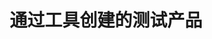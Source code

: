 ---
title: "通过工具创建的测试产品"
model: "TEST-001"
supplier: "深圳视安特科技有限公司"
series: "测试系列"
key_specs:
  screen_size: "7寸"
  pipeline_diameter: "12mm"
  camera_resolution: "4K"
  view_direction: "直视"
  guide_direction: "四向"
  light_source: "LED"
  pipeline_material: "不锈钢"
  depth_of_field: "5-50mm"
  view_angle: "120°"
  protection_level: "IP67"
  working_temp: "-10℃~50℃"
  standby_time: "4小时"
images:
  - image: "https://picsum.photos/800/600"
description: "这是一个通过工具创建的测试产品，用于验证文件生成和Hugo构建。"
specifications: ""
downloads: []
--- 